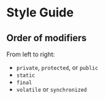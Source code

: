 # Style Guide

## Order of modifiers

From left to right:

- `private`, `protected`, or `public`
- `static`
- `final`
- `volatile` or `synchronized`
